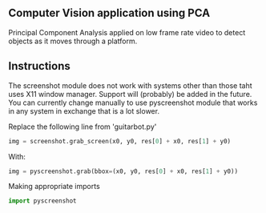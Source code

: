 ## Computer Vision application using PCA

Principal Component Analysis applied on low frame rate video to detect objects as it moves through a platform.

## Instructions

The screenshot module does not work with systems other than those taht uses X11 window manager. Support will (probably) be added in the future.
You can currently change manually to use pyscreenshot module that works in any system in exchange that is a lot slower.

Replace the following line from 'guitarbot.py'

```python
img = screenshot.grab_screen(x0, y0, res[0] + x0, res[1] + y0)
```

With:

```python
img = pyscreenshot.grab(bbox=(x0, y0, res[0] + x0, res[1] + y0))
```

Making appropriate imports

```python
import pyscreenshot
```
